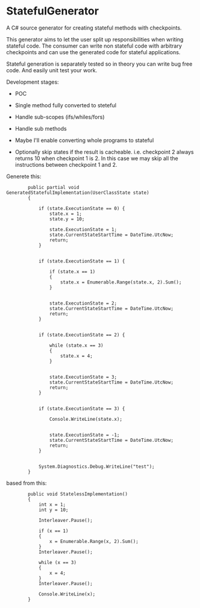 # StatefulGenerator

A C# source generator for creating stateful methods with checkpoints. 

This generator aims to let the user split up responsibilities when writing stateful code. The consumer can write non stateful code with arbitrary checkpoints and can 
use the generated code for stateful applications. 

Stateful generation is separately tested so in theory you can write bug free code. And easily unit test your work. 

Development stages: 
+ POC
- Single method fully converted to steteful 
- Handle sub-scopes (ifs/whiles/fors)
- Handle sub methods 

- Maybe I'll enable converting whole programs to stateful 
- Optionally skip states if the result is cacheable. 
    i.e. checkpoint 2 always returns 10 when checkpoint 1 is 2. In this case we may skip all the instructions between checkpoint 1 and 2.

Generete this: 

```
        public partial void GeneratedStatefulImplementation(UserClassState state)
        {
                
            if (state.ExecutionState == 0) {
                state.x = 1;
                state.y = 10;

                state.ExecutionState = 1;
                state.CurrentStateStartTime = DateTime.UtcNow;
                return;
            }
                

            if (state.ExecutionState == 1) {

                if (state.x == 1)
                {
                    state.x = Enumerable.Range(state.x, 2).Sum();
                }


                state.ExecutionState = 2;
                state.CurrentStateStartTime = DateTime.UtcNow;
                return;
            }
                

            if (state.ExecutionState == 2) {

                while (state.x == 3)
                {
                    state.x = 4;
                }


                state.ExecutionState = 3;
                state.CurrentStateStartTime = DateTime.UtcNow;
                return;
            }
                

            if (state.ExecutionState == 3) {

                Console.WriteLine(state.x);


                state.ExecutionState = -1;
                state.CurrentStateStartTime = DateTime.UtcNow;
                return;
            }
                

            System.Diagnostics.Debug.WriteLine("test");
        }
```

based from this:

```
        public void StatelessImplementation()
        {
            int x = 1;
            int y = 10;

            Interleaver.Pause();

            if (x == 1)
            {
                x = Enumerable.Range(x, 2).Sum();
            }
            Interleaver.Pause();

            while (x == 3)
            {
                x = 4;
            }
            Interleaver.Pause();

            Console.WriteLine(x);
        }
```
